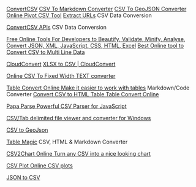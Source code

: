
[ConvertCSV](https://www.convertcsv.com/)
[CSV To Markdown Converter](https://www.convertcsv.com/csv-to-markdown.htm)
[CSV To GeoJSON Converter](https://www.convertcsv.com/csv-to-geojson.htm)
[Online Pivot CSV Tool](https://www.convertcsv.com/pivot-csv.htm)
[Extract URLs](https://www.convertcsv.com/url-extractor.htm)
CSV Data Conversion

[ConvertCSV APIs](https://www.convertcsv.io/)
CSV Data Conversion

[Free Online Tools For Developers to Beautify, Validate, Minify, Analyse, Convert JSON, XML, JavaScript, CSS, HTML, Excel](https://codebeautify.org/)
[Best Online tool to Convert CSV to Multi Line Data](https://codebeautify.org/csv-to-multi-line-converter)

[CloudConvert](https://cloudconvert.com/)
[XLSX to CSV | CloudConvert](https://cloudconvert.com/xlsx-to-csv)

[Online CSV To Fixed Width TEXT converter](https://www.becsv.com/csv-txt.php)

[Table Convert Online Make it easier to work with tables](https://tableconvert.com/)
Markdown/Code Converter
[Convert CSV to HTML Table Table Convert Online](https://tableconvert.com/csv-to-html)

[Papa Parse  Powerful CSV Parser for JavaScript](https://www.papaparse.com/)

[CSV/Tab delimited file viewer and converter for Windows](https://www.nirsoft.net/utils/csv_file_view.html)

[CSV to GeoJson](http://www.opengeotools.com/csvToGeoJson.php)

[Table Magic](https://stevecat.net/table-magic/)
CSV, HTML & Markdown Converter

[CSV2Chart Online  Turn any CSV into a nice looking chart](https://csv2chart.com/)

[CSV Plot  Online CSV plots](https://www.csvplot.com/)

[JSON to CSV](https://json-csv.com/)

